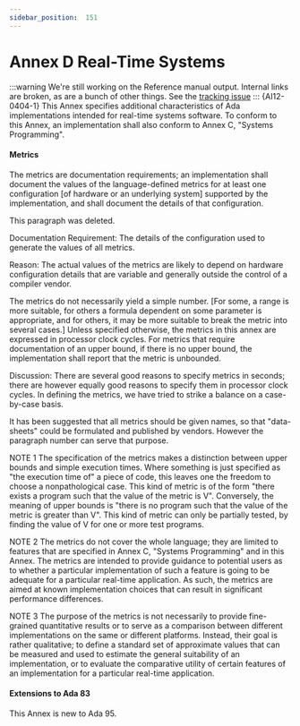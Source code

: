 ```yaml
---
sidebar_position:  151
---
```


# Annex D Real-Time Systems

:::warning
We're still working on the Reference manual output.  Internal links are broken,
as are a bunch of other things.
See the [tracking issue](https://github.com/ada-lang-io/ada-lang-io/issues/20)
:::
{AI12-0404-1} This Annex specifies additional characteristics of Ada implementations intended for real-time systems software. To conform to this Annex, an implementation shall also conform to Annex C, "Systems Programming". 


#### Metrics

The metrics are documentation requirements; an implementation shall document the values of the language-defined metrics for at least one configuration [of hardware or an underlying system] supported by the implementation, and shall document the details of that configuration. 

This paragraph was deleted.

Documentation Requirement: The details of the configuration used to generate the values of all metrics.

Reason: The actual values of the metrics are likely to depend on hardware configuration details that are variable and generally outside the control of a compiler vendor. 

The metrics do not necessarily yield a simple number. [For some, a range is more suitable, for others a formula dependent on some parameter is appropriate, and for others, it may be more suitable to break the metric into several cases.] Unless specified otherwise, the metrics in this annex are expressed in processor clock cycles. For metrics that require documentation of an upper bound, if there is no upper bound, the implementation shall report that the metric is unbounded. 

Discussion: There are several good reasons to specify metrics in seconds; there are however equally good reasons to specify them in processor clock cycles. In defining the metrics, we have tried to strike a balance on a case-by-case basis.

It has been suggested that all metrics should be given names, so that "data-sheets" could be formulated and published by vendors. However the paragraph number can serve that purpose. 

NOTE 1   The specification of the metrics makes a distinction between upper bounds and simple execution times. Where something is just specified as "the execution time of" a piece of code, this leaves one the freedom to choose a nonpathological case. This kind of metric is of the form "there exists a program such that the value of the metric is V". Conversely, the meaning of upper bounds is "there is no program such that the value of the metric is greater than V". This kind of metric can only be partially tested, by finding the value of V for one or more test programs.

NOTE 2   The metrics do not cover the whole language; they are limited to features that are specified in Annex C, "Systems Programming" and in this Annex. The metrics are intended to provide guidance to potential users as to whether a particular implementation of such a feature is going to be adequate for a particular real-time application. As such, the metrics are aimed at known implementation choices that can result in significant performance differences.

NOTE 3   The purpose of the metrics is not necessarily to provide fine-grained quantitative results or to serve as a comparison between different implementations on the same or different platforms. Instead, their goal is rather qualitative; to define a standard set of approximate values that can be measured and used to estimate the general suitability of an implementation, or to evaluate the comparative utility of certain features of an implementation for a particular real-time application.


#### Extensions to Ada 83

This Annex is new to Ada 95. 

